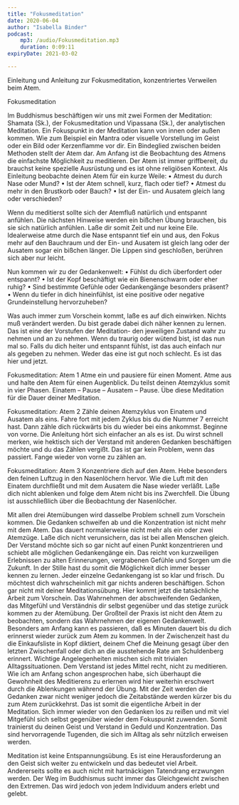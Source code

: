 ```yaml
---
title: "Fokusmeditation"
date: 2020-06-04
author: "Isabella Binder"
podcast:
    mp3: /audio/Fokusmeditation.mp3
    duration: 0:09:11
expiryDate: 2021-03-02

---
```


Einleitung und Anleitung zur Fokusmeditation, konzentriertes Verweilen beim Atem.

Fokusmeditation

Im Buddhismus beschäftigen wir uns mit zwei Formen der Meditation: Shamata (Sk.), der Fokusmeditation und Vipassana (Sk.), der analytischen Meditation. Ein Fokuspunkt in der Meditation kann von innen oder außen kommen. Wie zum Beispiel ein Mantra oder visuelle Vorstellung im Geist oder ein Bild oder Kerzenflamme vor dir. Ein Bindeglied zwischen beiden Methoden stellt der Atem dar. Am Anfang ist die Beobachtung des Atmens die einfachste Möglichkeit zu meditieren. Der Atem ist immer griffbereit, du brauchst keine spezielle Ausrüstung und es ist ohne religiösen Kontext.
Als Einleitung beobachte deinen Atem für ein kurze Weile:
•	Atmest du durch Nase oder Mund?
•	Ist der Atem schnell, kurz, flach oder tief?
•	Atmest du mehr in den Brustkorb oder Bauch?
•	Ist der Ein- und Ausatem gleich lang oder verschieden?

Wenn du meditierst sollte sich der Atemfluß natürlich und entspannt anfühlen. Die nächsten Hinweise werden ein bißchen Übung brauchen, bis sie sich natürlich anfühlen. Laße dir somit Zeit und nur keine Eile. Idealerweise atme durch die Nase entspannt tief ein und aus, den Fokus mehr auf den Bauchraum und der Ein- und Ausatem ist gleich lang oder der Ausatem sogar ein bißchen länger. Die Lippen sind geschloßen, berühren sich aber nur leicht.

Nun kommen wir zu der Gedankenwelt:
•	Fühlst du dich überfordert oder entspannt?
•	Ist der Kopf beschäftigt wie ein Bienenschwarm oder eher ruhig?
•	Sind bestimmte Gefühle oder Gedankengänge besonders präsent?
•	Wenn du tiefer in dich hineinfühlst, ist eine positive oder negative Grundeinstellung hervorzuheben?

Was auch immer zum Vorschein kommt, laße es auf dich einwirken. Nichts muß verändert werden. Du bist gerade dabei dich näher kennen zu lernen. Das ist eine der Vorstufen der Meditation- den jeweiligen Zustand wahr zu nehmen und an zu nehmen. Wenn du traurig oder wütend bist, ist das nun mal so. Falls du dich heiter und entspannt fühlst, ist das auch einfach nur als gegeben zu nehmen. Weder das eine ist gut noch schlecht. Es ist das hier und jetzt.

Fokusmeditation: Atem 1
Atme ein und pausiere für einen Moment. Atme aus und halte den Atem für einen Augenblick. Du teilst deinen Atemzyklus somit in vier Phasen. Einatem – Pause – Ausatem – Pause. Übe diese Meditation für die Dauer deiner Meditation.

Fokusmeditation: Atem 2
Zähle deinen Atemzyklus von Einatem und Ausatem als eins. Fahre fort mit jedem Zyklus bis du die Nummer 7 erreicht hast. Dann zähle dich rückwärts bis du wieder bei eins ankommst. Beginne von vorne. Die Anleitung hört sich einfacher an als es ist. Du wirst schnell merken, wie hektisch sich der Verstand mit anderen Gedanken beschäftigen möchte und du das Zählen vergißt. Das ist gar kein Problem, wenn das passiert. Fange wieder von vorne zu zählen an.

Fokusmeditation: Atem 3
Konzentriere dich auf den Atem. Hebe besonders den feinen Luftzug in den Nasenlöchern hervor. Wie die Luft mit den Einatem durchfließt und mit dem Ausatem die Nase wieder verläßt. Laße dich nicht ablenken und folge dem Atem nicht bis ins Zwerchfell. Die Übung ist ausschließlich über die Beobachtung der Nasenlöcher.

Mit allen drei Atemübungen wird dasselbe Problem schnell zum Vorschein kommen. Die Gedanken schweifen ab und die Konzentration ist nicht mehr mit dem Atem. Das dauert normalerweise nicht mehr als ein oder zwei Atemzüge. Laße dich nicht verunsichern, das ist bei allen Menschen gleich. Der Verstand möchte sich so gar nicht auf einen Punkt konzentrieren und schiebt alle möglichen Gedankengänge ein. Das reicht von kurzweiligen Erlebnissen zu alten Erinnerungen, vergrabenen Gefühle und Sorgen um die Zukunft. In der Stille hast du somit die Möglichkeit dich immer besser kennen zu lernen. Jeder einzelne Gedankengang ist so klar und frisch. Du möchtest dich wahrscheinlich mit gar nichts anderen beschäftigen. Schon gar nicht mit deiner Meditationsübung. Hier kommt jetzt die tatsächliche Arbeit zum Vorschein. Das Wahrnehmen der abschweifenden Gedanken, das Mitgefühl und Verständnis dir selbst gegenüber und das stetige zurück kommen zu der Atemübung. Der Großteil der Praxis ist nicht den Atem zu beobachten, sondern das Wahrnehmen der eigenen Gedankenwelt. Besonders am Anfang kann es passieren, daß es Minuten dauert bis du dich erinnerst wieder zurück zum Atem zu kommen. In der Zwischenzeit hast du die Einkaufsliste in Kopf diktiert, deinem Chef die Meinung gesagt über den letzten Zwischenfall oder dich an die ausstehende Rate am Schuldenberg erinnert. Wichtige Angelegenheiten mischen sich mit trivialen Alltagssituationen. Dem Verstand ist jedes Mittel recht, nicht zu meditieren. Wie ich am Anfang schon angesprochen habe, sich überhaupt die Gewohnheit des Meditierens zu erlernen wird hier weiterhin erschwert durch die Ablenkungen während der Übung. Mit der Zeit werden die Gedanken zwar nicht weniger jedoch die Zeitabstände werden kürzer bis du zum Atem zurückkehrst. Das ist somit die eigentliche Arbeit in der Meditation. Sich immer wieder von den Gedanken los zu reißen und mit viel Mitgefühl sich selbst gegenüber wieder dem Fokuspunkt zuwenden. Somit trainierst du deinen Geist und Verstand in Geduld und Konzentration. Das sind hervorragende Tugenden, die sich im Alltag als sehr nützlich erweisen werden.

Meditation ist keine Entspannungsübung. Es ist eine Herausforderung an den Geist sich weiter zu entwickeln und das bedeutet viel Arbeit. Andererseits sollte es auch nicht mit hartnäckigen Tatendrang erzwungen werden. Der Weg im Buddhismus sucht immer das Gleichgewicht zwischen den Extremen. Das wird jedoch von jedem Individuum anders erlebt und gelebt.
